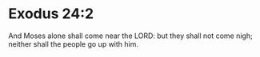 # Exodus 24:2

And Moses alone shall come near the LORD: but they shall not come nigh; neither shall the people go up with him.